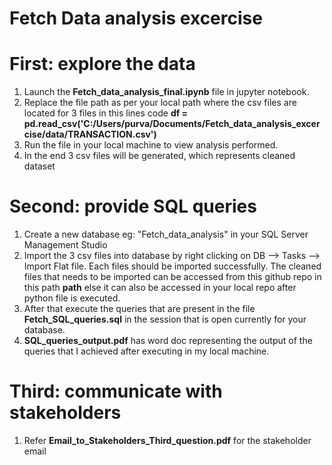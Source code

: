 # Fetch Data analysis excercise

# First: explore the data

1) Launch the **Fetch_data_analysis_final.ipynb** file in jupyter notebook.
2) Replace the file path as per your local path where the csv files are located for 3 files in this lines code **df = pd.read_csv('C:/Users/purva/Documents/Fetch_data_analysis_excercise/data/TRANSACTION.csv')**
3) Run the file in your local machine to view analysis performed.
4) In the end 3 csv files will be generated, which represents cleaned dataset

# Second: provide SQL queries

1) Create a new database eg: "Fetch_data_analysis" in your SQL Server Management Studio
2) Import the 3 csv files into database by right clicking on DB --> Tasks --> Import Flat file. Each files should be imported successfully. The cleaned files that needs to be imported can be accessed from this github repo in this path **path** else it can also be accessed in your local repo after python file is executed.
3) After that execute the queries that are present in the file **Fetch_SQL_queries.sql** in the session that is open currently for your database.
4) **SQL_queries_output.pdf** has word doc representing the output of the queries that I achieved after executing in my local machine.
   
# Third: communicate with stakeholders

1) Refer **Email_to_Stakeholders_Third_question.pdf** for the stakeholder email
